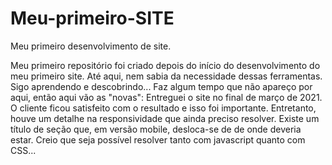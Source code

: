# Meu-primeiro-SITE
 Meu primeiro desenvolvimento de site.

 Meu primeiro repositório foi criado depois do início do desenvolvimento do meu primeiro site. Até aqui, nem sabia da necessidade dessas ferramentas. Sigo aprendendo e descobrindo...
Faz algum tempo que não apareço por aqui, então aqui vão as "novas": Entreguei o site no final de março de 2021. O cliente ficou satisfeito com o resultado e isso foi importante. Entretanto, houve um detalhe na responsividade que ainda preciso resolver. Existe um título de seção que, em versão mobile, desloca-se de de onde deveria estar. Creio que seja possível resolver tanto com javascript quanto com CSS...
